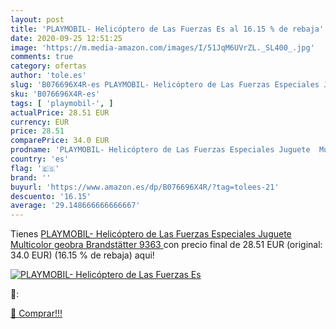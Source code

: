 ```yaml
---
layout: post
title: 'PLAYMOBIL- Helicóptero de Las Fuerzas Es al 16.15 % de rebaja'
date: 2020-09-25 12:51:25
image: 'https://m.media-amazon.com/images/I/51JqM6UVrZL._SL400_.jpg'
comments: true
category: ofertas
author: 'tole.es'
slug: 'B076696X4R-es PLAYMOBIL- Helicóptero de Las Fuerzas Especiales Juguete...'
sku: 'B076696X4R-es'
tags: [ 'playmobil-', ]
actualPrice: 28.51 EUR
currency: EUR
price: 28.51
comparePrice: 34.0 EUR
prodname: 'PLAYMOBIL- Helicóptero de Las Fuerzas Especiales Juguete  Multicolor  geobra Brandstätter 9363 '
country: 'es'
flag: '🇪🇸'
brand: ''
buyurl: 'https://www.amazon.es/dp/B076696X4R/?tag=tolees-21'
descuento: '16.15'
average: '29.148666666666667'
---
```


Tienes [PLAYMOBIL- Helicóptero de Las Fuerzas Especiales Juguete  Multicolor  geobra Brandstätter 9363 ](https://www.amazon.es/dp/B076696X4R/?tag=tolees-21) con precio final de  28.51 EUR (original: 34.0 EUR) (16.15 %  de rebaja) aqui!

[![PLAYMOBIL- Helicóptero de Las Fuerzas Es](https://m.media-amazon.com/images/I/51JqM6UVrZL._SL400_.jpg)](https://www.amazon.es/dp/B076696X4R/?tag=tolees-21)

🔎:


[🛒 Comprar!!!](https://www.amazon.es/dp/B076696X4R/?tag=tolees-21)
